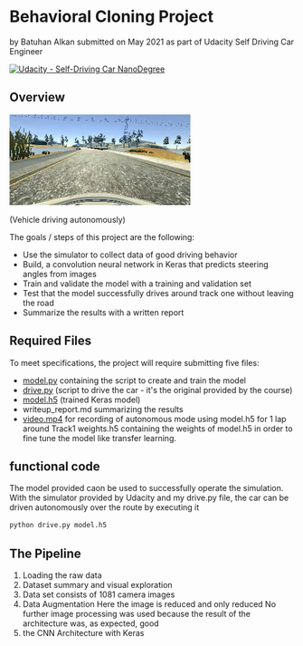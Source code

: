 # Behavioral Cloning Project

by Batuhan Alkan submitted on May 2021 as part of Udacity Self Driving Car Engineer

[![Udacity - Self-Driving Car NanoDegree](https://s3.amazonaws.com/udacity-sdc/github/shield-carnd.svg)](http://www.udacity.com/drive)

Overview
---

![](/gif1.gif)



(Vehicle driving autonomously)


The goals / steps of this project are the following:
* Use the simulator to collect data of good driving behavior
* Build, a convolution neural network in Keras that predicts steering angles from images
* Train and validate the model with a training and validation set
* Test that the model successfully drives around track one without leaving the road
* Summarize the results with a written report

Required Files
---
To meet specifications, the project will require submitting five files: 
* [model.py](model.py) containing the script to create and train the model
* [drive.py](drive.py) (script to drive the car - it's the original provided by the course)
* [model.h5](model.h5) (trained Keras model)
* writeup_report.md summarizing the results
* [video.mp4](video.mp4) for recording of autonomous mode using model.h5 for 1 lap around Track1
weights.h5 containing the weights of model.h5 in order to fine tune the model like transfer learning.

functional code
---
The model provided caon be used to successfully operate the simulation. With the simulator provided by Udacity and my drive.py file, the car can be driven autonomously over the route by executing it

```sh
python drive.py model.h5
```
The Pipeline
---
1. Loading the raw data
2. Dataset summary and visual exploration
3. Data set consists of 1081 camera images
4. Data Augmentation
Here the image is reduced and only reduced
No further image processing was used because the result of the architecture was, as expected, good
5. the CNN Architecture with Keras
 


